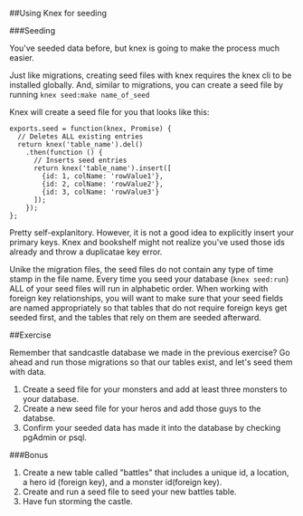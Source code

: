 ##Using Knex for seeding

###Seeding

You've seeded data before, but knex is going to make the process much easier.

Just like migrations, creating seed files with knex requires the knex cli to be installed globally. And, similar to migrations, you can create a seed file by running `knex seed:make name_of_seed`

Knex will create a seed file for you that looks like this:
```
exports.seed = function(knex, Promise) {
  // Deletes ALL existing entries
  return knex('table_name').del()
    .then(function () {
      // Inserts seed entries
      return knex('table_name').insert([
        {id: 1, colName: 'rowValue1'},
        {id: 2, colName: 'rowValue2'},
        {id: 3, colName: 'rowValue3'}
      ]);
    });
};
```
Pretty self-explanitory. However, it is not a good idea to explicitly insert your primary keys. Knex and bookshelf might not realize you've used those ids already and throw a duplicatae key error.

Unike the migration files, the seed files do not contain any type of time stamp in the file name. Every time you seed your database (`knex seed:run`) ALL of your seed files will run in alphabetic order. When working with foreign key relationships, you will want to make sure that your seed fields are named appropriately so that tables that do not require foreign keys get seeded first, and the tables that rely on them are seeded afterward.

##Exercise

Remember that sandcastle database we made in the previous exercise? Go ahead and run those migrations so that our tables exist, and let's seed them with data.

1. Create a seed file for your monsters and add at least three monsters to your database.
1. Create a new seed file for  your heros and add those guys to the databse.
1. Confirm your seeded data has made it into the database by checking pgAdmin or psql.

###Bonus

1. Create a new table called "battles" that includes a unique id, a location, a hero id (foreign key), and a monster id(foreign key). 
1. Create and run a seed file to seed your new battles table.
1. Have fun storming the castle.


